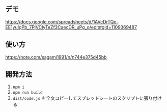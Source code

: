 ## デモ
https://docs.google.com/spreadsheets/d/1AVcDrTQe-EE1yuIqPb_7PjVClyTeZf3CaecDR_uPg_o/edit#gid=1109369487

## 使い方
https://note.com/sagami1991/n/n744e375d45bb

## 開発方法
1. `npm i`
1. `npm run build`
1. `dist/code.js` を全文コピーしてスプレッドシートのスクリプトに張り付ける
